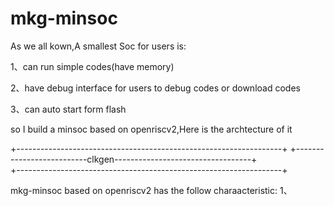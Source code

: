 # mkg-minsoc
As we all kown,A smallest Soc for users is:

1、can run simple codes(have memory) 

2、have debug interface for users to debug codes or download codes

3、can auto start form flash 

so I build a minsoc based on openriscv2,Here is the archtecture of it

+------------------------------------------------------------------+
+--------------------------clkgen----------------------------------+                                    
+------------------------------------------------------------------+







mkg-minsoc based on openriscv2 has the follow charaacteristic:
1、
